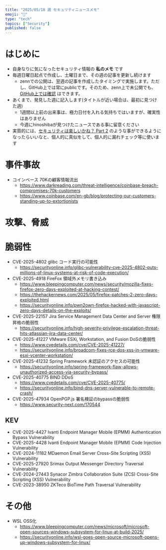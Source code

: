 ```yaml
---
title: "2025/05/18 週 セキュリティニュースメモ"
emoji: "🔖"
type: "tech"
topics: ["Security"]
published: false
---
```


# はじめに
* 自身なりに気になったセキュリティ情報の **私のメモ** です
* 毎週日曜日起点で作成し、土曜日まで、その週の記事を更新し続けます
    * zennでの公開は、翌週の記事を作成したタイミングで実施します。ただし、GitHub上では常にpublicです。そのため、zenn上で未公開でも、[GitHub上では確認](https://github.com/hinoshiba/zenn.dev/tree/main/articles) はできます。
* あくまで、発見した週に記入します(タイトルが近い場合は、最初に見つけた週)
    * 1週間以上前の出来事は、極力日付を入れる気持ちではいますが、確実性はありません
    * 今週にhinoshibaが見つけたニュースである事に留意ください
* 実質的には、[セキュリティは楽しいかね？ Part 2](https://negi.hatenablog.com/) のような事ができるようになったらいいなと、個人的に真似をして、個人的に漏れチェック等に使います

# 事件事故

* コインベース 70Kの顧客情報流出
    * https://www.darkreading.com/threat-intelligence/coinbase-breach-compromises-70k-customers
    * https://www.coinbase.com/en-gb/blog/protecting-our-customers-standing-up-to-extortionists

# 攻撃、脅威

# 脆弱性

* CVE-2025-4802 glibc コード実行の可能性
    * https://securityonline.info/glibc-vulnerability-cve-2025-4802-puts-millions-of-linux-systems-at-risk-of-code-execution/
* CVE-2025-4918 FireFox 領域外メモリ書き込み
    * https://www.bleepingcomputer.com/news/security/mozilla-fixes-firefox-zero-days-exploited-at-hacking-contest/
    * https://thehackernews.com/2025/05/firefox-patches-2-zero-days-exploited.html
    * https://securityonline.info/pwn2own-firefox-hacked-with-javascript-zero-days-details-on-the-exploits/
* CVE-2025-22157  Jira Service Management Data Center and Server 権限昇格の脆弱性
    * https://securityonline.info/high-severity-privilege-escalation-threat-hits-atlassian-jira-data-center/
* CVE-2025-41227 VMware ESXi, Workstation, and Fusion DoSの脆弱性
    * https://www.cvedetails.com/cve/CVE-2025-41227/
    * https://securityonline.info/broadcom-fixes-rce-dos-xss-in-vmware-esxi-vcenter-workstation/
* CVE-2025-41232 Spring Framework 未認証のアクセスの可能性
    * https://securityonline.info/spring-framework-flaw-allows-unauthorized-access-via-security-bypass/
* CVE-2025-40775 BIND DDoS
    * https://www.cvedetails.com/cve/CVE-2025-40775/
    * https://securityonline.info/bind-dns-server-vulnerable-to-remote-crash/
* CVE-2025-47934 OpenPGP.js 署名検証のbypassの脆弱性
    * https://www.security-next.com/170544

## KEV

* CVE-2025-4427 Ivanti Endpoint Manager Mobile (EPMM) Authentication Bypass Vulnerability
* CVE-2025-4428 Ivanti Endpoint Manager Mobile (EPMM) Code Injection Vulnerability
* CVE-2024-11182 MDaemon Email Server Cross-Site Scripting (XSS) Vulnerability
* CVE-2025-27920 Srimax Output Messenger Directory Traversal Vulnerability
* CVE-2024-27443 Synacor Zimbra Collaboration Suite (ZCS) Cross-Site Scripting (XSS) Vulnerability
* CVE-2023-38950 ZKTeco BioTime Path Traversal Vulnerability

# その他
* WSL OSS化
    * https://www.bleepingcomputer.com/news/microsoft/microsoft-open-sources-windows-subsystem-for-linux-at-build-2025/
    * https://securityonline.info/wsl-goes-open-source-microsoft-opens-up-windows-subsystem-for-linux/
